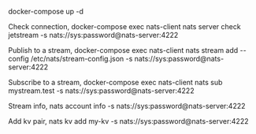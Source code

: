 docker-compose up -d

Check connection,
docker-compose exec nats-client nats server check jetstream -s nats://sys:password@nats-server:4222

Publish to a stream,
docker-compose exec nats-client nats stream add --config /etc/nats/stream-config.json -s nats://sys:password@nats-server:4222

Subscribe to a stream,
docker-compose exec nats-client nats sub mystream.test -s nats://sys:password@nats-server:4222

Stream info,
nats account info -s nats://sys:password@nats-server:4222

Add kv pair,
nats kv add my-kv -s nats://sys:password@nats-server:4222
